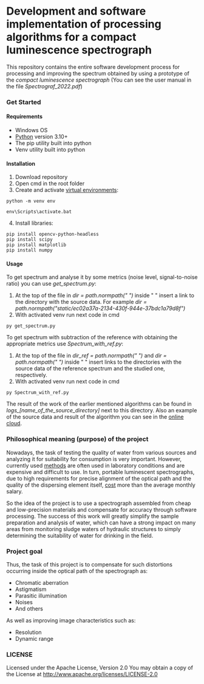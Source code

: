 # Development and software implementation of processing algorithms for a compact luminescence spectrograph

This repository contains the entire software development process for processing and improving the spectrum obtained by using a prototype of the _compact luminescence spectrograph_ (You can see the user manual in the file _Spectrograf_2022.pdf_)

### Get Started
#### Requirements
- Windows OS
- [Python](https://www.python.org/downloads/windows/) version 3.10+
- The pip utility built into python
- Venv utility built into python
#### Installation
1. Download repository
2. Open cmd in the root folder
3. Create and activate [virtual environments](https://docs.python.org/3/library/venv.html):
```
python -m venv env

env\Scripts\activate.bat
```
4. Install libraries:
```
pip install opencv-python-headless
pip install scipy
pip install matplotlib
pip install numpy
```
#### Usage

To get spectrum and analyse it by some metrics (noise level, signal-to-noise ratio) you can use *get_spectrum.py*:
1. At the top of the file in *dir = path.normpath(" ")* inside " " insert a link to the directory with the source data. For example *dir = path.normpath("static/ec02a37a-2134-430f-944e-37bdc1a79d8f")*
2. With activated venv run next code in cmd
```
py get_spectrum.py
```

To get spectrum with subtraction of the reference with obtaining the appropriate metrics use *Spectrum_with_ref.py*:
1. At the top of the file in *dir_ref = path.normpath(" ")* and *dir = path.normpath(" ")* inside " " insert links to the directories with the source data of the reference spectrum and the studied one, respectively.
2. With activated venv run next code in cmd
```
py Spectrum_with_ref.py
```
The result of the work of the earlier mentioned algorithms can be found in *logs_[name_of_the_source_directory]* next to this directory.
Also an example of the source data and result of the algorithm you can see in the [online cloud](https://disk.yandex.ru/d/yVBGErGbLEkZqQ).

### Philosophical meaning (purpose) of the project

Nowadays, the task of testing the quality of water from various sources and analyzing it for suitability for consumption is very important. However, currently used [methods](https://testslab.ru/stati/metody-analiza-vody/#:~:text=%D0%9B%D1%8E%D0%BC%D0%B8%D0%BD%D0%B5%D1%81%D1%86%D0%B5%D0%BD%D1%82%D0%BD%D1%8B%D0%B9%20%D0%B0%D0%BD%D0%B0%D0%BB%D0%B8%D0%B7%20%D0%BF%D0%BE%D0%B7%D0%B2%D0%BE%D0%BB%D1%8F%D0%B5%D1%82%20%D0%BE%D0%B1%D0%BD%D0%B0%D1%80%D1%83%D0%B6%D0%B8%D1%82%D1%8C%20%D0%B8,%D1%81%D0%BE%D0%B5%D0%B4%D0%B8%D0%BD%D0%B5%D0%BD%D0%B8%D0%B9%20%D0%B2%20%D0%BF%D1%80%D0%BE%D0%B1%D0%B0%D1%85%20%D0%BF%D1%80%D0%B8%D0%BC%D0%B5%D0%BD%D1%8F%D1%8E%D1%82%20%D1%85%D1%80%D0%BE%D0%BC%D0%B0%D1%82%D0%BE%D0%B3%D1%80%D0%B0%D1%84%D0%B8%D1%8E) are often used in laboratory conditions and are expensive and difficult to use. In turn, portable luminescent spectrographs, due to high requirements for precise alignment of the optical path and the quality of the dispersing element itself, [cost](https://aliexpress.ru/wholesale?SearchText=fluorescence+spectrophotometer&g=y&page=1&searchInfo=UeihUK8Yw0p7m0kK8rWUKQav9w%2F+9ysNUE3T21jdsWJLiHcifsoBkPSCd0kOhGpzFa0EOTe8gFMFJmEHO18K2KIYu6xu7G3Mqe%2FZXlsYbdJJOnwoRjWnsjJQNIjwp3qp4MeBFHghLjvAXQV2RMfCunpFB+N1qgjskc%2FKLQAv6DNdQraDNjY%3D) more than the average monthly salary.


So the idea of the project is to use a spectrograph assembled from cheap and low-precision materials and compensate for accuracy through software processing. The success of this work will greatly simplify the sample preparation and analysis of water, which can have a strong impact on many areas from monitoring sludge waters of hydraulic structures to simply determining the suitability of water for drinking in the field.

### Project goal
Thus, the task of this project is to compensate for such distortions occurring inside the optical path of the spectrograph as:
- Сhromatic aberration
- Astigmatism
- Parasitic illumination
- Noises
- And others


As well as improving image characteristics such as:
- Resolution
- Dynamic range

### LICENSE
Licensed under the Apache License, Version 2.0
You may obtain a copy of the License at http://www.apache.org/licenses/LICENSE-2.0